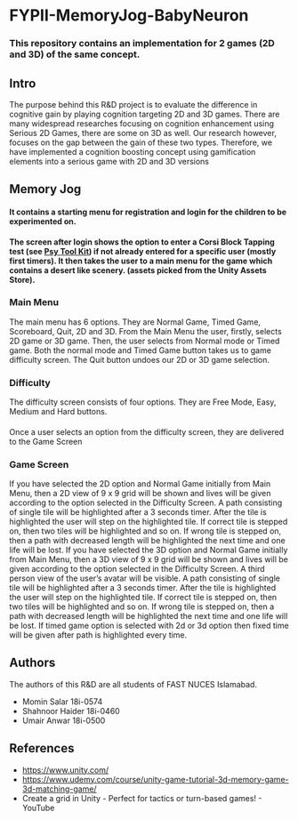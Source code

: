 # FYPII-MemoryJog-BabyNeuron
### This repository contains an implementation for 2 games (2D and 3D) of the same concept. 
## Intro
The purpose behind this R&D project is to evaluate the difference in cognitive gain by playing cognition targeting 2D and 3D games. There are many widespread researches focusing on cognition enhancement using Serious 2D Games, there are some on 3D as well. Our research however, focuses on the gap between the gain of these two types. Therefore, we have implemented a cognition boosting concept using gamification elements into a serious game with 2D and 3D versions 
## Memory Jog 
#### It contains a starting menu for registration and login for the children to be experimented on.
#### The screen after login shows the option to enter a Corsi Block Tapping test (see [Psy Tool Kit](https://www.psytoolkit.org/experiment-library/experiment_corsi.html)) if not already entered for a specific user (mostly first timers). It then takes the user to a main menu for the game which contains a desert like scenery. (assets picked from the Unity Assets Store).
### Main Menu
The main menu has 6 options. They are Normal Game, Timed Game, Scoreboard, Quit, 2D and 3D. From the Main Menu the user, firstly, selects 2D game or 3D game. Then, the user selects from Normal mode or Timed game. Both the normal mode and Timed Game button takes us to game difficulty screen. The Quit button undoes our 2D or 3D game selection.
### Difficulty
The difficulty screen consists of four options. They are Free Mode, Easy, Medium and Hard buttons.
####
Once a user selects an option from the difficulty screen, they are delivered to the Game Screen
### Game Screen
If you have selected the 2D option and Normal Game initially from Main Menu, then a 2D view of 9 x 9 grid will be shown and lives will be given according to the option selected in the Difficulty Screen. A path consisting of single tile will be highlighted after a 3 seconds timer. After the tile is highlighted the user will step on the highlighted tile. If correct tile is stepped on, then two tiles will be highlighted and so on. If wrong tile is stepped on, then a path with decreased length will be highlighted the next time and one life will be lost.
If you have selected the 3D option and Normal Game initially from Main Menu, then a 3D view of 9 x 9 grid will be shown and lives will be given according to the option selected in the Difficulty Screen. A third person view of the user’s avatar will be visible. A path consisting of single tile will be highlighted after a 3 seconds timer. After the tile is highlighted the user will step on the highlighted tile. If correct tile is stepped on, then two tiles will be highlighted and so on. If wrong tile is stepped on, then a path with decreased length will be highlighted the next time and one life will be lost.
If timed game option is selected with 2d or 3d option then fixed time will be given after path is highlighted every time.

## Authors
The authors of this R&D are all students of FAST NUCES Islamabad.
- Momin Salar 18i-0574
- Shahnoor Haider 18i-0460
- Umair Anwar 18i-0500
## References
- https://www.unity.com/
- https://www.udemy.com/course/unity-game-tutorial-3d-memory-game-3d-matching-game/
- Create a grid in Unity - Perfect for tactics or turn-based games! - YouTube
